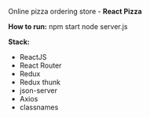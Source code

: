 Online pizza ordering store - **React Pizza**

**How to run:**
npm start
node server.js

**Stack:**

- ReactJS
- React Router
- Redux
- Redux thunk
- json-server
- Axios
- classnames
